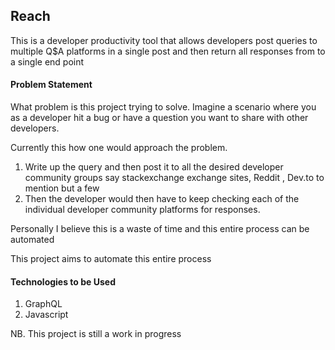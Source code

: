 ## Reach

This is a developer productivity tool that allows developers post queries to multiple Q$A platforms in a single post and then return all responses from to a single end point


#### Problem Statement
What problem is this project trying to solve. Imagine a scenario where you as a developer hit a bug or have a question you want to share with other developers. 

Currently this how one would approach the problem.
1. Write up the query and then post it to all the desired developer community groups say stackexchange exchange sites, Reddit , Dev.to to mention but a few 
2. Then the developer would then have to keep checking each of the individual developer community platforms for responses.

Personally I believe this is a waste of time and this entire process can be automated

This project aims to automate this entire process 
#### Technologies to be Used

1. GraphQL
2. Javascript


NB. This project is still a work in progress 